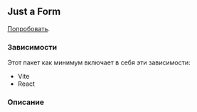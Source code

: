 <!-- @VladimirCreator created this file  at 10:58 PM on Tue 30 Jan 2024.
     @VladimirCreator modified this file at 10:58 PM on Tue 30 Jan 2024 last time.
-->
## Just a Form
[Попробовать](https://vladimircreator.github.io/Packages/just-a-form/).

### Зависимости
Этот пакет как минимум включает в себя эти зависимости:

- Vite
- React

### Описание

